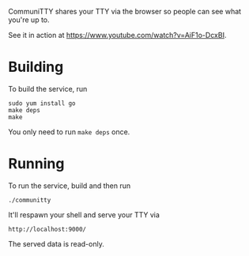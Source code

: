 CommuniTTY shares your TTY via the browser so people can see what you're up to.

See it in action at https://www.youtube.com/watch?v=AiF1o-DcxBI.


Building
========

To build the service, run

    sudo yum install go
    make deps
    make

You only need to run `make deps` once.

Running
=======

To run the service, build and then run

    ./communitty

It'll respawn your shell and serve your TTY via

    http://localhost:9000/

The served data is read-only.
